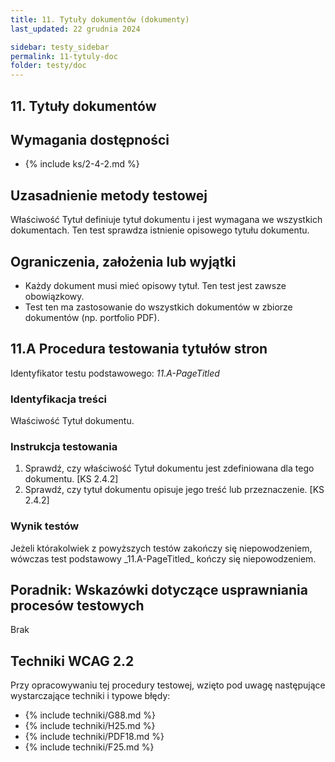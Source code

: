 ```yaml
---
title: 11. Tytuły dokumentów (dokumenty)
last_updated: 22 grudnia 2024

sidebar: testy_sidebar
permalink: 11-tytuly-doc
folder: testy/doc
---
```


## 11. Tytuły dokumentów

## Wymagania dostępności
- {% include ks/2-4-2.md %}

## Uzasadnienie metody testowej
Właściwość Tytuł definiuje tytuł dokumentu i jest wymagana we wszystkich dokumentach. Ten test sprawdza istnienie opisowego tytułu dokumentu.

## Ograniczenia, założenia lub wyjątki
-   Każdy dokument musi mieć opisowy tytuł. Ten test jest zawsze obowiązkowy.
-	Test ten ma zastosowanie do wszystkich dokumentów w zbiorze dokumentów (np. portfolio PDF).


## 11.A Procedura testowania tytułów stron
Identyfikator testu podstawowego: _11.A-PageTitled_

### Identyfikacja treści
<p id="d11aIC">Właściwość Tytuł dokumentu.</p>

### Instrukcja testowania

1.  Sprawdź, czy właściwość Tytuł dokumentu jest zdefiniowana dla tego dokumentu. [KS 2.4.2]
2.  Sprawdź, czy tytuł dokumentu opisuje jego treść lub przeznaczenie. [KS 2.4.2]

### Wynik testów
<p id="d11aTR">Jeżeli którakolwiek z powyższych testów zakończy się niepowodzeniem, wówczas test podstawowy _11.A-PageTitled_ kończy się niepowodzeniem.</p>

##  Poradnik: Wskazówki dotyczące usprawniania procesów testowych
Brak

## Techniki WCAG 2.2
Przy opracowywaniu tej procedury testowej, wzięto pod uwagę następujące wystarczające techniki i typowe błędy:

- {% include techniki/G88.md %}
- {% include techniki/H25.md %}
- {% include techniki/PDF18.md %}
- {% include techniki/F25.md %}
